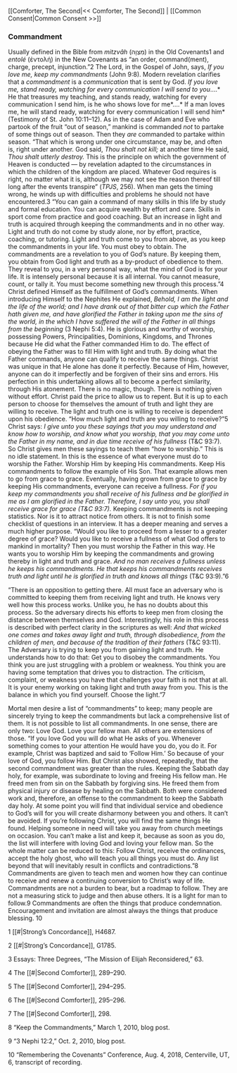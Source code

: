 [[Comforter, The Second|<< Comforter, The Second]]  |  [[Common Consent|Common Consent >>]]

### Commandment
Usually defined in the Bible from *mitzvâh* (מִצְוָה) in the Old Covenants1 and *entolé* (ἐντολή) in the New Covenants as “an order, command(ment), charge, precept, injunction.”2 The Lord, in the Gospel of John, says, *If you love me, keep my commandments* (John 9:8). Modern revelation clarifies that a *commandment* is a *communication* that is sent by God. *If you love me, stand ready, watching for every communication I will send to you*….* He that treasures my teaching, and stands ready, watching for every communication I send him, is he who shows love for me*….* If a man loves me, he will stand ready, watching for every communication I will send him* (Testimony of St. John 10:11–12). As in the case of Adam and Eve who partook of the fruit “out of season,” mankind is commanded *not* to partake of some things out of season. Then they *are* commanded to partake within season. “That which is wrong under one circumstance, may be, and often is, right under another. God said, *Thou shalt not kill;* at another time He said, *Thou shalt utterly destroy.* This is the principle on which the government of Heaven is conducted — by revelation adapted to the circumstances in which the children of the kingdom are placed. Whatever God requires is right, no matter what it is, although we may not see the reason thereof till long after the events transpire” (*TPJS*, 256). When man gets the timing wrong, he winds up with difficulties and problems he should not have encountered.3 “You can gain a command of many skills in this life by study and formal education. You can acquire wealth by effort and care. Skills in sport come from practice and good coaching. But an increase in light and truth is acquired through keeping the commandments and in no other way. Light and truth do not come by study alone, nor by effort, practice, coaching, or tutoring. Light and truth come to you from above, as you keep the commandments in your life. You must obey to obtain. The commandments are a revelation to you of God’s nature. By keeping them, you obtain from God light and truth as a by-product of obedience to them. They reveal to you, in a very personal way, what the mind of God is for your life. It is intensely personal because it is all internal. You cannot measure, count, or tally it. You must become something new through this process.”4 Christ defined Himself as the fulfillment of God’s commandments. When introducing Himself to the Nephites He explained, *Behold, I am the light and the life of the world; and I have drank out of that bitter cup which the Father hath given me, and have glorified the Father in taking upon me the sins of the world, in the which I have suffered the will of the Father in all things from the beginning* (3 Nephi 5:4). He is glorious and worthy of worship, possessing Powers, Principalities, Dominions, Kingdoms, and Thrones because He did what the Father commanded Him to do. The effect of obeying the Father was to fill Him with light and truth. By doing what the Father commands, anyone can qualify to receive the same things. Christ was unique in that He alone has done it perfectly. Because of Him, however, anyone can do it imperfectly and be forgiven of their sins and errors. His perfection in this undertaking allows all to become a perfect similarity, through His atonement. There is no magic, though. There is nothing given without effort. Christ paid the price to allow us to repent. But it is up to each person to choose for themselves the amount of truth and light they are willing to receive. The light and truth one is willing to receive is dependent upon his obedience. “How much light and truth are you willing to receive?”5 Christ says: *I give unto you these sayings that you may understand and know how to worship, and know what you worship, that you may come unto the Father in my name, and in due time receive of his fullness* (T&C 93:7). So Christ gives men these sayings to teach them “how to worship.” This is no idle statement. In this is the essence of what everyone must do to worship the Father. Worship Him by keeping His commandments. Keep His commandments to follow the example of His Son. That example allows men to go from grace to grace. Eventually, having grown from grace to grace by keeping His commandments, everyone can receive a fullness. *For if you keep my commandments you shall receive of his fullness and be glorified in me as I am glorified in the Father. Therefore, I say unto you, you shall receive grace for grace *(T&C 93:7)*.* Keeping commandments is not keeping statistics. Nor is it to attract notice from others. It is not to finish some checklist of questions in an interview. It has a deeper meaning and serves a much higher purpose. “Would you like to proceed from a lesser to a greater degree of grace? Would you like to receive a fullness of what God offers to mankind in mortality? Then you must worship the Father in this way. He wants you to worship Him by keeping the commandments and growing thereby in light and truth and grace. *And no man receives a fullness unless he keeps his commandments. He that keeps his commandments receives truth and light until he is glorified in truth and knows all things* (T&C 93:9).”6

“There is an opposition to getting there. All must face an adversary who is committed to keeping them from receiving light and truth. He knows very well how this process works. Unlike you, he has no doubts about this process. So the adversary directs his efforts to keep men from closing the distance between themselves and God. Interestingly, his role in this process is described with perfect clarity in the scriptures as well: *And that wicked one comes and takes away light and truth, through disobedience, from the children of men, and because of the tradition of their fathers* (T&C 93:11). The Adversary is trying to keep you from gaining light and truth. He understands how to do that: Get you to disobey the commandments. You think you are just struggling with a problem or weakness. You think you are having some temptation that drives you to distraction. The criticism, complaint, or weakness you have that challenges your faith is not that at all. It is your enemy working on taking light and truth away from you. This is the balance in which you find yourself. Choose the light.”7

Mortal men desire a list of “commandments” to keep; many people are sincerely trying to keep the commandments but lack a comprehensive list of them. It is not possible to list all commandments. In one sense, there are only two: Love God. Love your fellow man. All others are extensions of those. “If you love God you will do what He asks of you. Whenever something comes to your attention He would have you do, you do it. For example, Christ was baptized and said to ‘Follow Him.’ So because of your love of God, you follow Him. But Christ also showed, repeatedly, that the second commandment was greater than the rules. Keeping the Sabbath day holy, for example, was subordinate to loving and freeing His fellow man. He freed men from sin on the Sabbath by forgiving sins. He freed them from physical injury or disease by healing on the Sabbath. Both were considered work and, therefore, an offense to the commandment to keep the Sabbath day holy. At some point you will find that individual service and obedience to God’s will for you will create disharmony between you and others. It can’t be avoided. If you’re following Christ, you will find the same things He found. Helping someone in need will take you away from church meetings on occasion. You can’t make a list and keep it, because as soon as you do, the list will interfere with loving God and loving your fellow man. So the whole matter can be reduced to this: Follow Christ, receive the ordinances, accept the holy ghost, who will teach you all things you must do. Any list beyond that will inevitably result in conflicts and contradictions.”8 Commandments are given to teach men and women how they can continue to receive and renew a continuing conversion to Christ’s way of life. Commandments are not a burden to bear, but a roadmap to follow. They are not a measuring stick to judge and then abuse others. It is a light for man to follow.9 Commandments are often the things that produce condemnation. Encouragement and invitation are almost always the things that produce blessing. 10



1
[[#|Strong’s Concordance]], H4687.


2
[[#|Strong’s Concordance]], G1785.


3 Essays: Three Degrees, “The Mission of Elijah Reconsidered,” 63.


4 The [[#|Second Comforter]], 289–290.


5 The [[#|Second Comforter]], 294–295.


6 The [[#|Second Comforter]], 295–296.


7 The [[#|Second Comforter]], 298.


8 “Keep the Commandments,” March 1, 2010, blog post.


9 “3 Nephi 12:2,” Oct. 2, 2010, blog post.


10 “Remembering the Covenants” Conference, Aug. 4, 2018, Centerville, UT, 6, transcript of recording.